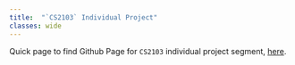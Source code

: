 ```yaml
---
title:  "`CS2103` Individual Project"
classes: wide
---
```


Quick page to find Github Page for `CS2103` individual project segment, [here](https://darkvoid32.github.io/ip/).
